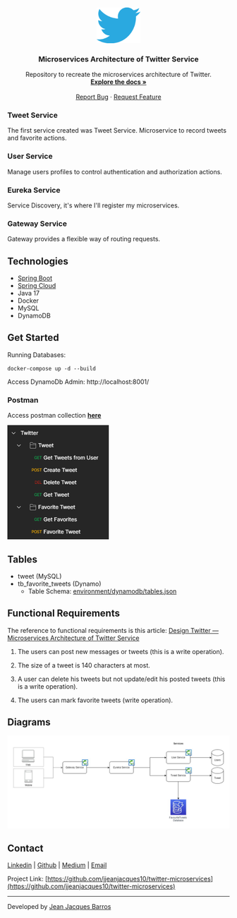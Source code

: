 <br />
<p align="center">
  <a href="https://github.com/jjeanjacques10/twitter-microservices">
    <img src="./files/twitter-logo.png" width="100px" alt="Logo">
  </a>

<h3 align="center">Microservices Architecture of Twitter Service</h3>
  <p align="center">
    Repository to recreate the microservices architecture of Twitter. 
    <br />
    <a href="https://github.com/jjeanjacques10/twitter-microservices"><strong>Explore the docs »</strong></a>
    <br />
    <br />
    <a href="https://github.com/jjeanjacques10/twitter-microservices/issues">Report Bug</a>
    ·
    <a href="https://github.com/jjeanjacques10/twitter-microservices/issues">Request Feature</a>
  </p>
</p>

### Tweet Service

The first service created was Tweet Service. Microservice to record tweets and favorite actions.

### User Service

Manage users profiles to control authentication and authorization actions.

### Eureka Service

Service Discovery, it's where I'll register my microservices.

### Gateway Service

Gateway provides a flexible way of routing requests.

## Technologies

- [Spring Boot](https://spring.io/projects/spring-boot)
- [Spring Cloud](https://spring.io/projects/spring-cloud)
- Java 17
- Docker
- MySQL
- DynamoDB

## Get Started

Running Databases:

```
docker-compose up -d --build
```

Access DynamoDb Admin: http://localhost:8001/

### Postman

Access postman collection **[here](./files/Twitter.postman_collection.json)**

<img src="./files/postman.png">

## Tables

- tweet (MySQL)
- tb_favorite_tweets (Dynamo)
    - Table Schema: [environment/dynamodb/tables.json](./environment/dynamodb/tables.json)

## Functional Requirements

The reference to functional requirements is this
article: [Design Twitter — Microservices Architecture of Twitter Service](https://thinksoftware.medium.com/design-twitter-microservices-architecture-of-twitter-service-996ddd68e1ca)

1. The users can post new messages or tweets (this is a write operation).

2. The size of a tweet is 140 characters at most.

3. A user can delete his tweets but not update/edit his posted tweets (this is a write operation).

4. The users can mark favorite tweets (write operation).

## Diagrams

<p align="center">
<img src="./files/Microservices Diagram.jpg" width="700px" alt="Logo">
</p>

## Contact

[Linkedin](https://www.linkedin.com/in/jjean-jacques10) | [Github](https://github.com/jjeanjacques10/)
| [Medium](https://jjeanjacques10.medium.com/) | [Email](jjean.jacques10@gmail.com)

Project
Link: [https://github.com/jjeanjacques10/twitter-microservices](https://github.com/jjeanjacques10/twitter-microservices)

---
Developed by [Jean Jacques Barros](https://github.com/jjeanjacques10)